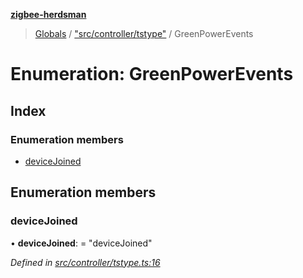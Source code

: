 **[zigbee-herdsman](../README.md)**

> [Globals](../README.md) / ["src/controller/tstype"](../modules/_src_controller_tstype_.md) / GreenPowerEvents

# Enumeration: GreenPowerEvents

## Index

### Enumeration members

* [deviceJoined](_src_controller_tstype_.greenpowerevents.md#devicejoined)

## Enumeration members

### deviceJoined

•  **deviceJoined**:  = "deviceJoined"

*Defined in [src/controller/tstype.ts:16](https://github.com/Koenkk/zigbee-herdsman/blob/master/src/src/controller/tstype.ts#L16)*

